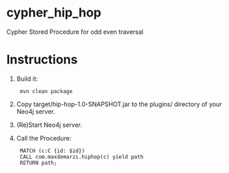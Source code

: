# cypher_hip_hop
Cypher Stored Procedure for odd even traversal


# Instructions

1. Build it:

        mvn clean package

2. Copy target/hip-hop-1.0-SNAPSHOT.jar to the plugins/ directory of your Neo4j server.

3. (Re)Start Neo4j server.

4. Call the Procedure:

        MATCH (c:C {id: $id})
        CALL com.maxdemarzi.hiphop(c) yield path
        RETURN path;
        